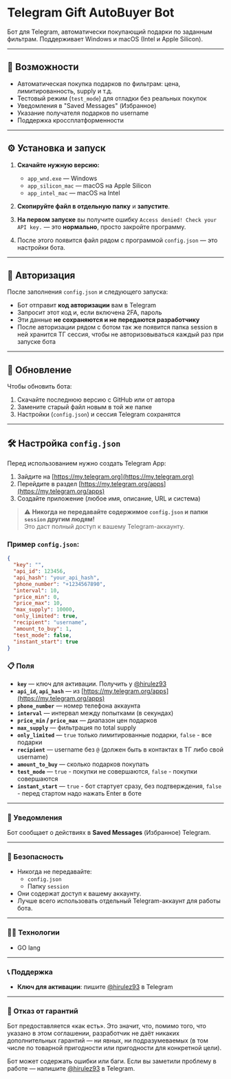 # Telegram Gift AutoBuyer Bot

Бот для Telegram, автоматически покупающий подарки по заданным фильтрам. Поддерживает Windows и macOS (Intel и Apple Silicon).

---

## 🧠 Возможности

- Автоматическая покупка подарков по фильтрам: цена, лимитированность, supply и т.д.
- Тестовый режим (`test_mode`) для отладки без реальных покупок
- Уведомления в "Saved Messages" (Избранное)
- Указание получателя подарков по username
- Поддержка кроссплатформенности

---

## ⚙️ Установка и запуск

1. **Скачайте нужную версию:**
   - `app_wnd.exe` — Windows
   - `app_silicon_mac` — macOS на Apple Silicon
   - `app_intel_mac` — macOS на Intel

2. **Скопируйте файл в отдельную папку** и **запустите**.

3. **На первом запуске** вы получите ошибку `Access denied! Check your API key.` — это **нормально**, просто закройте программу.

4. После этого появится файл рядом с программой `config.json` — это настройки бота.

---

## 🔑 Авторизация

После заполнения `config.json` и следующего запуска:

- Бот отправит **код авторизации** вам в Telegram
- Запросит этот код и, если включена 2FA, пароль
- Эти данные **не сохраняются и не передаются разработчику**
- После авторизации рядом с ботом так же появится папка session в ней хранится ТГ сессия, чтобы не авторизовываться каждый раз при запуске бота

---

## 🔄 Обновление

Чтобы обновить бота:

1. Скачайте последнюю версию с GitHub или от автора  
2. Замените старый файл новым в той же папке  
3. Настройки (`config.json`) и сессия Telegram сохранятся

---

## 🛠 Настройка `config.json`

Перед использованием нужно создать Telegram App:

1. Зайдите на [https://my.telegram.org](https://my.telegram.org)
2. Перейдите в раздел [https://my.telegram.org/apps](https://my.telegram.org/apps)
3. Создайте приложение (любое имя, описание, URL и система)

> ⚠️ **Никогда не передавайте содержимое `config.json` и папки `session` другим людям!**  
> Это даст полный доступ к вашему Telegram-аккаунту.

### Пример `config.json`:

```json
{
  "key": "",                     
  "api_id": 123456,             
  "api_hash": "your_api_hash",  
  "phone_number": "+1234567890", 
  "interval": 10,               
  "price_min": 0,               
  "price_max": 10,              
  "max_supply": 10000,          
  "only_limited": true,         
  "recipient": "username",      
  "amount_to_buy": 1,           
  "test_mode": false,           
  "instant_start": true         
}
```

### 📋 Поля

- **`key`** — ключ для активации. Получить у [@hirulez93](https://t.me/hirulez93)
- **`api_id`, `api_hash`** — из [https://my.telegram.org/apps](https://my.telegram.org/apps)
- **`phone_number`** — номер телефона аккаунта
- **`interval`** — интервал между попытками (в секундах)
- **`price_min` / `price_max`** — диапазон цен подарков
- **`max_supply`** — фильтрация по total supply
- **`only_limited`** — `true` только лимитированные подарки, `false` - все подарки
- **`recipient`** — username без `@` (должен быть в контактах в ТГ либо свой username)
- **`amount_to_buy`** — сколько подарков покупать
- **`test_mode`** — `true` - покупки не совершаются, `false` - покупки совершаются
- **`instant_start`** — `true` - бот стартует сразу, без подтверждения, `false` - перед стартом надо нажать Enter в боте

---

### 📩 Уведомления

Бот сообщает о действиях в **Saved Messages** (Избранное) Telegram.

---

### 🔐 Безопасность

- Никогда не передавайте:
  - `config.json`
  - Папку `session`
- Они содержат доступ к вашему аккаунту.
- Лучше всего использовать отдельный Telegram-аккаунт для работы бота.

---

### 🧑‍💻 Технологии

- GO lang

---

### 📞 Поддержка

- **Ключ для активации**: пишите [@hirulez93](https://t.me/hirulez93) в Telegram

---

### 🔧 Отказ от гарантий

Бот предоставляется «как есть». Это значит, что, помимо того, что указано в этом соглашении, разработчик не даёт никаких дополнительных гарантий — ни явных, ни подразумеваемых (в том числе по товарной пригодности или пригодности для конкретной цели).

Бот может содержать ошибки или баги. Если вы заметили проблему в работе — напишите [@hirulez93](https://t.me/hirulez93) в Telegram.
